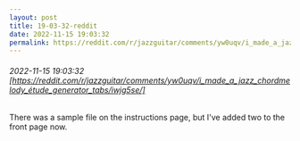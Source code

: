 ```yaml
---
layout: post
title: 19-03-32-reddit
date: 2022-11-15 19:03:32
permalink: https://reddit.com/r/jazzguitar/comments/yw0uqv/i_made_a_jazz_chordmelody_étude_generator_tabs/iwjg5se/
---
```


###### 2022-11-15 19:03:32 [https://reddit.com/r/jazzguitar/comments/yw0uqv/i_made_a_jazz_chordmelody_étude_generator_tabs/iwjg5se/]
There was a sample file on the instructions page, but I've added two to the front page now.

